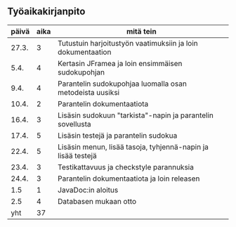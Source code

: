 Työaikakirjanpito
------------------
päivä | aika | mitä tein
------|------|-----------
27.3. | 3 | Tutustuin harjoitustyön vaatimuksiin ja loin dokumentaation
5.4. | 4 | Kertasin JFramea ja loin ensimmäisen sudokupohjan
9.4. | 4 | Parantelin sudokupohjaa luomalla osan metodeista uusiksi
10.4. | 2 | Parantelin dokumentaatiota
16.4. | 3 | Lisäsin sudokuun "tarkista"-napin ja parantelin sovellusta
17.4. | 5 | Lisäsin testejä ja parantelin sudokua
22.4. | 5 | Lisäsin menun, lisää tasoja, tyhjennä-napin ja lisää testejä
23.4. | 3 | Testikattavuus ja checkstyle parannuksia
24.4. | 3 | Parantelin dokumentaatiota ja loin releasen
1.5 | 1 | JavaDoc:in aloitus
2.5 | 4 | Databasen mukaan otto
 yht | 37 | 
